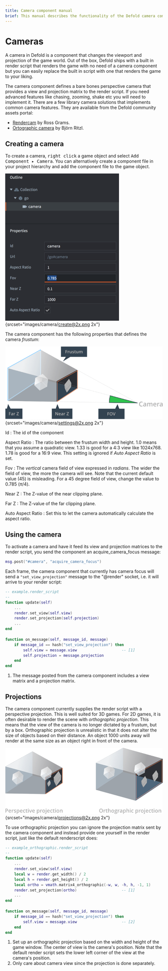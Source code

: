 ```yaml
---
title: Camera component manual
brief: This manual describes the functionality of the Defold camera component.
---
```


# Cameras

A camera in Defold is a component that changes the viewport and projection of the game world. Out of the box, Defold ships with a built in render script that renders the game with no need of a camera component but you can easily replace the built in script with one that renders the game to your liking.

The camera component defines a bare bones perspective camera that provides a view and projection matrix to the render script. If you need advanced features like chasing, zooming, shake etc you will need to implement it. There are a few library camera solutions that implements common camera features. They are available from the Defold community assets portal:

- [Rendercam](https://www.defold.com/community/projects/84064/) by Ross Grams.
- [Ortographic camera](https://www.defold.com/community/projects/76573/) by Björn Ritzl.

## Creating a camera

To create a camera, <kbd>right click</kbd> a game object and select <kbd>Add Component ▸ Camera</kbd>. You can alternatively create a component file in your project hierarchy and add the component file to the game object.

![create camera component](images/camera/create.png){srcset="images/camera/create@2x.png 2x"}

The camera component has the following properties that defines the camera *frustum*:

![camera settings](images/camera/settings.png){srcset="images/camera/settings@2x.png 2x"}

Id
: The id of the component

Aspect Ratio
: The ratio between the frustum width and height. 1.0 means that you assume a quadratic view. 1.33 is good for a 4:3 view like 1024x768. 1.78 is good for a 16:9 view. This setting is ignored if *Auto Aspect Ratio* is set.

Fov
: The *vertical* camera field of view expressed in _radians_. The wider the field of view, the more the camera will see. Note that the current default value (45) is misleading. For a 45 degree field of view, change the value to 0.785 ($\pi / 4$).

Near Z
: The Z-value of the near clipping plane.

Far Z
: The Z-value of the far clipping plane.

Auto Aspect Ratio
: Set this to let the camera automatically calculate the aspect ratio.

## Using the camera

To activate a camera and have it feed its view and projection matrices to the render script, you send the component an acquire_camera_focus message:

```lua
msg.post("#camera", "acquire_camera_focus")
```

Each frame, the camera component that currently has camera focus will send a `"set_view_projection"` message to the "@render" socket, i.e. it will arrive to your render script:

```lua
-- example.render_script
--
function update(self)
    ...
    render.set_view(self.view)
    render.set_projection(self.projection)
    ...
end

function on_message(self, message_id, message)
    if message_id == hash("set_view_projection") then
        self.view = message.view                    -- [1]
        self.projection = message.projection
    end
end
```
1. The message posted from the camera component includes a view matrix and a projection matrix.

## Projections

The camera component currently supplies the render script with a perspective projection. This is well suited for 3D games. For 2D games, it is often desirable to render the scene with *orthographic projection*. This means that the view of the camera is no longer dictated by a frustum, but by a box. Orthographic projection is unrealistic in that it does not alter the size of objects based on their distance. An object 1000 units away will render at the same size as an object right in front of the camera.

![projections](images/camera/projections.png){srcset="images/camera/projections@2x.png 2x"}

To use orthographic projection you can ignore the projection matrix sent by the camera component and instead provide one yourself in the render script, just like the default renderscript does:

```lua
-- example_orthographic.render_script
--
function update(self)
    ...
    render.set_view(self.view)
    local w = render.get_width() / 2
    local h = render.get_height() / 2
    local ortho = vmath.matrix4_orthographic(-w, w, -h, h, -1, 1)
    render.set_projection(ortho)                    -- [1]
    ...
end

function on_message(self, message_id, message)
    if message_id == hash("set_view_projection") then
        self.view = message.view                    -- [2]
    end
end
```
1. Set up an orthographic projection based on the width and height of the game window. The center of view is the camera's position. Note that the default render script sets the lower left corner of the view at the camera's position.
2. Only care about camera view since the projection is done separately.
